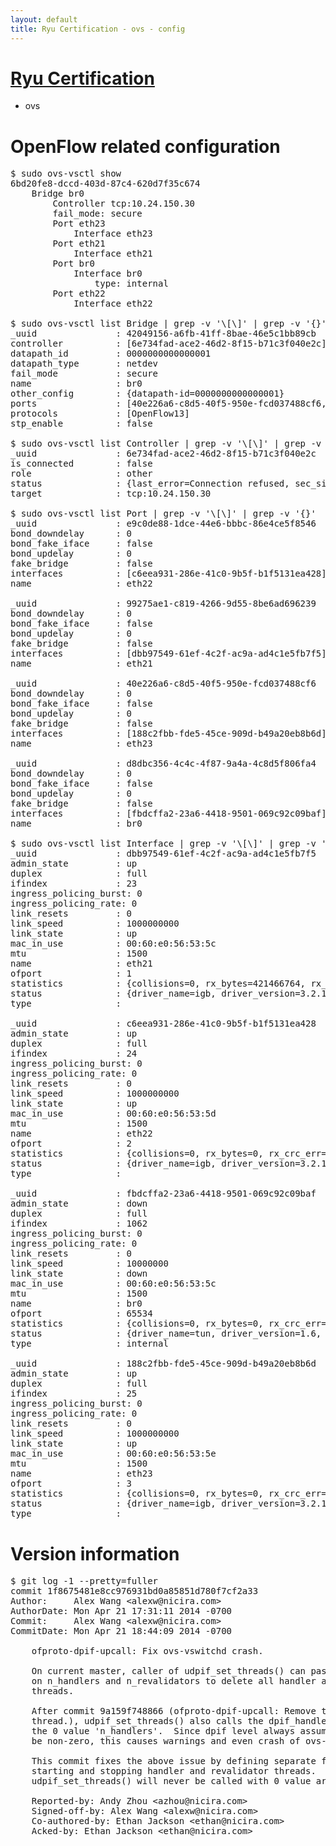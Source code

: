 ```yaml
---
layout: default
title: Ryu Certification - ovs - config
---
```

# [Ryu Certification](http://osrg.github.io/ryu/certification.html)
* ovs 

# OpenFlow related configuration
<pre>
$ sudo ovs-vsctl show
6bd20fe8-dccd-403d-87c4-620d7f35c674
    Bridge br0
        Controller tcp:10.24.150.30
        fail_mode: secure
        Port eth23
            Interface eth23
        Port eth21
            Interface eth21
        Port br0
            Interface br0
                type: internal
        Port eth22
            Interface eth22

$ sudo ovs-vsctl list Bridge | grep -v '\[\]' | grep -v '{}'
_uuid               : 42049156-a6fb-41ff-8bae-46e5c1bb89cb
controller          : [6e734fad-ace2-46d2-8f15-b71c3f040e2c]
datapath_id         : 0000000000000001
datapath_type       : netdev
fail_mode           : secure
name                : br0
other_config        : {datapath-id=0000000000000001}
ports               : [40e226a6-c8d5-40f5-950e-fcd037488cf6, 99275ae1-c819-4266-9d55-8be6ad696239, d8dbc356-4c4c-4f87-9a4a-4c8d5f806fa4, e9c0de88-1dce-44e6-bbbc-86e4ce5f8546]
protocols           : [OpenFlow13]
stp_enable          : false

$ sudo ovs-vsctl list Controller | grep -v '\[\]' | grep -v '{}'
_uuid               : 6e734fad-ace2-46d2-8f15-b71c3f040e2c
is_connected        : false
role                : other
status              : {last_error=Connection refused, sec_since_connect=571, sec_since_disconnect=0, state=BACKOFF}
target              : tcp:10.24.150.30

$ sudo ovs-vsctl list Port | grep -v '\[\]' | grep -v '{}'
_uuid               : e9c0de88-1dce-44e6-bbbc-86e4ce5f8546
bond_downdelay      : 0
bond_fake_iface     : false
bond_updelay        : 0
fake_bridge         : false
interfaces          : [c6eea931-286e-41c0-9b5f-b1f5131ea428]
name                : eth22

_uuid               : 99275ae1-c819-4266-9d55-8be6ad696239
bond_downdelay      : 0
bond_fake_iface     : false
bond_updelay        : 0
fake_bridge         : false
interfaces          : [dbb97549-61ef-4c2f-ac9a-ad4c1e5fb7f5]
name                : eth21

_uuid               : 40e226a6-c8d5-40f5-950e-fcd037488cf6
bond_downdelay      : 0
bond_fake_iface     : false
bond_updelay        : 0
fake_bridge         : false
interfaces          : [188c2fbb-fde5-45ce-909d-b49a20eb8b6d]
name                : eth23

_uuid               : d8dbc356-4c4c-4f87-9a4a-4c8d5f806fa4
bond_downdelay      : 0
bond_fake_iface     : false
bond_updelay        : 0
fake_bridge         : false
interfaces          : [fbdcffa2-23a6-4418-9501-069c92c09baf]
name                : br0

$ sudo ovs-vsctl list Interface | grep -v '\[\]' | grep -v '{}'
_uuid               : dbb97549-61ef-4c2f-ac9a-ad4c1e5fb7f5
admin_state         : up
duplex              : full
ifindex             : 23
ingress_policing_burst: 0
ingress_policing_rate: 0
link_resets         : 0
link_speed          : 1000000000
link_state          : up
mac_in_use          : 00:60:e0:56:53:5c
mtu                 : 1500
name                : eth21
ofport              : 1
statistics          : {collisions=0, rx_bytes=421466764, rx_crc_err=0, rx_dropped=0, rx_errors=0, rx_frame_err=0, rx_over_err=0, rx_packets=285561, tx_bytes=0, tx_dropped=0, tx_errors=0, tx_packets=0}
status              : {driver_name=igb, driver_version=3.2.10-k, firmware_version=2.10-9}
type                : 

_uuid               : c6eea931-286e-41c0-9b5f-b1f5131ea428
admin_state         : up
duplex              : full
ifindex             : 24
ingress_policing_burst: 0
ingress_policing_rate: 0
link_resets         : 0
link_speed          : 1000000000
link_state          : up
mac_in_use          : 00:60:e0:56:53:5d
mtu                 : 1500
name                : eth22
ofport              : 2
statistics          : {collisions=0, rx_bytes=0, rx_crc_err=0, rx_dropped=0, rx_errors=0, rx_frame_err=0, rx_over_err=0, rx_packets=0, tx_bytes=272866442, tx_dropped=0, tx_errors=0, tx_packets=183614}
status              : {driver_name=igb, driver_version=3.2.10-k, firmware_version=2.10-9}
type                : 

_uuid               : fbdcffa2-23a6-4418-9501-069c92c09baf
admin_state         : down
duplex              : full
ifindex             : 1062
ingress_policing_burst: 0
ingress_policing_rate: 0
link_resets         : 0
link_speed          : 10000000
link_state          : down
mac_in_use          : 00:60:e0:56:53:5c
mtu                 : 1500
name                : br0
ofport              : 65534
statistics          : {collisions=0, rx_bytes=0, rx_crc_err=0, rx_dropped=0, rx_errors=0, rx_frame_err=0, rx_over_err=0, rx_packets=0, tx_bytes=0, tx_dropped=0, tx_errors=0, tx_packets=0}
status              : {driver_name=tun, driver_version=1.6, firmware_version=N/A}
type                : internal

_uuid               : 188c2fbb-fde5-45ce-909d-b49a20eb8b6d
admin_state         : up
duplex              : full
ifindex             : 25
ingress_policing_burst: 0
ingress_policing_rate: 0
link_resets         : 0
link_speed          : 1000000000
link_state          : up
mac_in_use          : 00:60:e0:56:53:5e
mtu                 : 1500
name                : eth23
ofport              : 3
statistics          : {collisions=0, rx_bytes=0, rx_crc_err=0, rx_dropped=0, rx_errors=0, rx_frame_err=0, rx_over_err=0, rx_packets=0, tx_bytes=218496000, tx_dropped=0, tx_errors=0, tx_packets=145664}
status              : {driver_name=igb, driver_version=3.2.10-k, firmware_version=2.10-9}
type                : 
</pre>

# Version information
<pre>
$ git log -1 --pretty=fuller
commit 1f8675481e8cc976931bd0a85851d780f7cf2a33
Author:     Alex Wang &lt;alexw@nicira.com&gt;
AuthorDate: Mon Apr 21 17:31:11 2014 -0700
Commit:     Alex Wang &lt;alexw@nicira.com&gt;
CommitDate: Mon Apr 21 18:44:09 2014 -0700

    ofproto-dpif-upcall: Fix ovs-vswitchd crash.
    
    On current master, caller of udpif_set_threads&#40;&#41; can pass 0 value
    on n_handlers and n_revalidators to delete all handler and revalidator
    threads.
    
    After commit 9a159f748866 &#40;ofproto-dpif-upcall: Remove the dispatcher
    thread.&#41;, udpif_set_threads&#40;&#41; also calls the dpif_handlers_set&#40;&#41; with
    the 0 value 'n_handlers'.  Since dpif level always assume the 'n_handlers'
    be non-zero, this causes warnings and even crash of ovs-vswitchd.
    
    This commit fixes the above issue by defining separate functions for
    starting and stopping handler and revalidator threads.  So
    udpif_set_threads&#40;&#41; will never be called with 0 value arguments.
    
    Reported-by: Andy Zhou &lt;azhou@nicira.com&gt;
    Signed-off-by: Alex Wang &lt;alexw@nicira.com&gt;
    Co-authored-by: Ethan Jackson &lt;ethan@nicira.com&gt;
    Acked-by: Ethan Jackson &lt;ethan@nicira.com&gt;
</pre>
